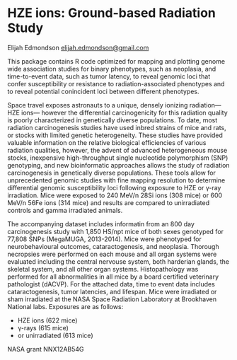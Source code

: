 # HZE ions: Ground-based Radiation Study
Elijah Edmondson <elijah.edmondson@gmail.com>

This package contains R code optimized for mapping and plotting genome wide association studies for binary phenotypes, such as neoplasia, and time-to-event data, such as tumor latency, to reveal genomic loci that confer susceptibility or resistance to radiation-associated phenotypes and to reveal potential conincident loci between different phenotypes.

Space travel exposes astronauts to a unique, densely ionizing radiation—HZE ions— however the differential carcinogenicity for this radiation quality is poorly characterized in genetically diverse populations. To date, most radiation carcinogenesis studies have used inbred strains of mice and rats, or stocks with limited genetic heterogeneity. These studies have provided valuable information on the relative biological efficiencies of various radiation qualities, however, the advent of advanced heterogeneous mouse stocks, inexpensive high-throughput single nucleotide polymorphism (SNP) genotyping, and new bioinformatic approaches allows the study of radiation carcinogenesis in genetically diverse populations. These tools allow for unprecedented genomic studies with fine mapping resolution to determine differential genomic susceptibility loci following exposure to HZE or γ-ray irradiation. Mice were exposed to 240 MeV/n 28Si ions (308 mice) or 600 MeV/n 56Fe ions (314 mice) and results are compared to unirradiated controls and gamma irradiated animals. 
 
The accompanying dataset includes informatin from an 800 day carcinogenesis study with 1,850 HS/npt mice of both sexes genotyped for 77,808 SNPs (MegaMUGA, 2013-2014). Mice were phenotyped for neurobehavioural outcomes, cataractogenesis, and neoplasia. Thorough necropsies were performed on each mouse and all organ systems were evaluated including the central nervouse system, both harderian glands, the skeletal system, and all other organ systems. Histopathology was performed for all abnormalities in all mice by a board certified veterinary pathologist (dACVP).  For the attached data, time to event data includes cataractogenesis, tumor latencies, and lifespan. Mice were irradiated or sham irradiated at the NASA Space Radiation Laboratory at Brookhaven National labs. Exposures are as follows: 

 - HZE ions (622 mice)
 - γ-rays (615 mice)
 - or unirradiated (613 mice) 

NASA grant NNX12AB54G
